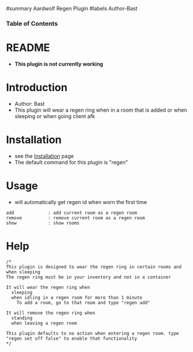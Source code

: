 ﻿#summary Aardwolf Regen Plugin
#labels Author-Bast

### Table of Contents ###


# README #
  * **This plugin is not currently working**

# Introduction #
  * Author: Bast
  * This plugin will wear a regen ring when in a room that is added or when sleeping or when going client afk

# Installation #
  * see the [Installation](Installation.md) page
  * The default command for this plugin is "regen"

# Usage #
  * will automatically get regen id when worn the first time
```
add             : add current room as a regen room
remove          : remove current room as a regen room
show            : show rooms
```

# Help #
```
/*
This plugin is designed to wear the regen ring in certain rooms and when sleeping
The regen ring must be in your inventory and not in a container

It will wear the regen ring when
  sleeping
  when idling in a regen room for more than 1 minute
    To add a room, go to that room and type "regen add"

It will remove the regen ring when
  standing
  when leaving a regen room

This plugin defaults to no action when entering a regen room. type "regen set off false" to enable that functionality
*/
```